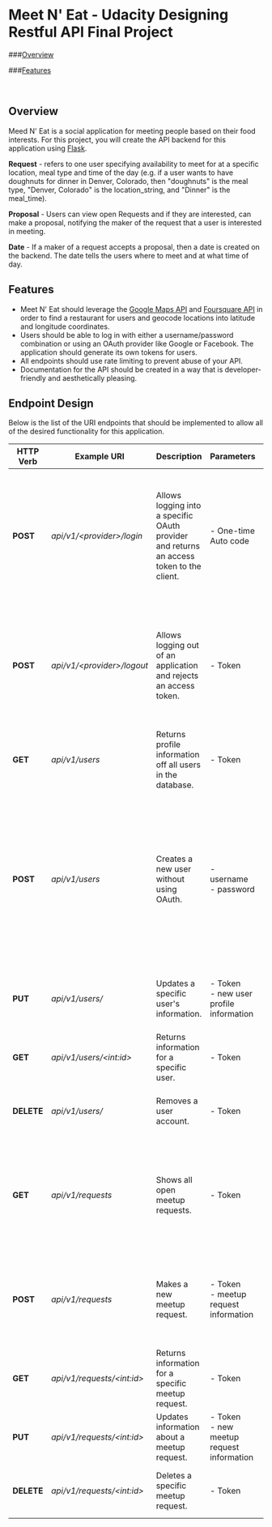# Meet N' Eat - Udacity Designing Restful API Final Project

###[Overview](#overview)

###[Features](#features)

<br>

## Overview <a id="overview"></a>
Meed N' Eat is a social application for meeting people based on their food interests. For this project, you will create the API backend for this application using [Flask](http://flask.pocoo.org/).


**Request** - refers to one user specifying availability to meet for at a specific location, meal type and time of the day (e.g. if a user wants to have doughnuts for dinner in Denver, Colorado, then "doughnuts" is the meal type, "Denver, Colorado" is the location_string, and "Dinner" is the meal_time).

**Proposal** - Users can view open Requests and if they are interested, can make a proposal, notifying the maker of the request that a user is interested in meeting.

**Date** - If a maker of a request accepts a proposal, then a date is created on the backend. The date tells the users where to meet and at what time of day.

## Features <a id="features"></a>
* Meet N' Eat should leverage the [Google Maps API](https://developers.google.com/maps/?hl=en) and [Foursquare API](https://developer.foursquare.com/) in order to find a restaurant for users and geocode locations into latitude and longitude coordinates.
* Users should be able to log in with either a username/password combination or using an OAuth provider like Google or Facebook. The application should generate its own tokens for users.
* All endpoints should use rate limiting to prevent abuse of your API.
* Documentation for the API should be created in a way that is developer-friendly and aesthetically pleasing.

## Endpoint Design <a id="endpoint-design"></a>
Below is the list of the URI endpoints that should be implemented to allow all of the desired functionality for this application.

HTTP Verb | Example URI | Description | Parameters | Logic/Security
------------ | ------------- | ------------- | ------------- | -------------
**POST** | *api/v1/\<provider\>/login* | Allows logging into a specific OAuth provider and returns an access token to the client. | - One-time Auto code | Server looks up user based upon the email address associated with the access token to identify user. <br> If no user exists, then a new one is created.
**POST** | *api/v1/\<provider\>/logout* | Allows logging out of an application and rejects an access token. | - Token | Server looks up user based upon the email address associated with the access token to identify user. <br> It user doesn't exist, return an error.
**GET** | *api/v1/users* | Returns profile information off all users in the database. | - Token | Only logged in users can view user profiles.
**POST** | *api/v1/users* | Creates a new user without using OAuth. | - username <br> - password | highly recommended to implement secure HTTP if this endpoint is implemented. <br> As long as an existing username isn't in the database, create a new user, otherwise, return an appropriate error.
**PUT** | *api/v1/users/* | Updates a specific user's information. | - Token <br> - new user profile information | Server checks token to make sure only the logged in user can update its profile.
**GET** | *api/v1/users/\<int:id\>* | Returns information for a specific user. | - Token | Only logged in users can view profile information.
**DELETE** | *api/v1/users/* | Removes a user account. | - Token | Only the user with the correct token can erase its account.
**GET** | *api/v1/requests* | Shows all open meetup requests. | - Token | Only logged in users can view all open requests. <br> **Advanced feature**: a user should now see their own requests, only everyone else's.
**POST** | *api/v1/requests* | Makes a new meetup request. | - Token <br> - meetup request information | Only logged in users can make meetup requests. The id of the maker of the request is stored in each request object.
**GET** | *api/v1/requests/\<int:id\>* | Returns information for a specific meetup request. | - Token | Only logged in users can view the details of a meetup request.
**PUT** | *api/v1/requests/\<int:id\>* | Updates information about a meetup request. | - Token <br> - new meetup request information | Only the original maker of the request should be able to edit it.
**DELETE** | *api/v1/requests/\<int:id\>* | Deletes a specific meetup request. | - Token | Only the original maker of the request should be able to delete it.
